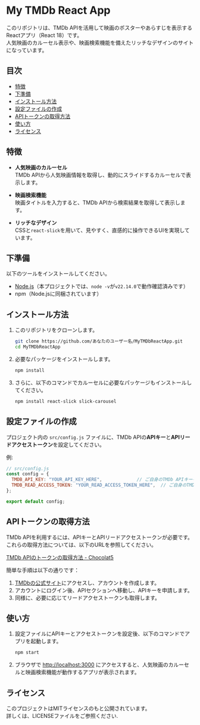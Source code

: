 # My TMDb React App

このリポジトリは、TMDb APIを活用して映画のポスターやあらすじを表示するReactアプリ（React 18）です。  
人気映画のカルーセル表示や、映画検索機能を備えたリッチなデザインのサイトになっています。

## 目次

- [特徴](#特徴)
- [下準備](#下準備)
- [インストール方法](#インストール方法)
- [設定ファイルの作成](#設定ファイルの作成)
- [APIトークンの取得方法](#apiトークンの取得方法)
- [使い方](#使い方)
- [ライセンス](#ライセンス)

## 特徴

- **人気映画のカルーセル**  
  TMDb APIから人気映画情報を取得し、動的にスライドするカルーセルで表示します。

- **映画検索機能**  
  映画タイトルを入力すると、TMDb APIから検索結果を取得して表示します。

- **リッチなデザイン**  
  CSSと`react-slick`を用いて、見やすく、直感的に操作できるUIを実現しています。

## 下準備

以下のツールをインストールしてください。

- [Node.js](https://nodejs.org/)（本プロジェクトでは、`node -v`が`v22.14.0`で動作確認済みです）
- npm（Node.jsに同梱されています）

## インストール方法

1. このリポジトリをクローンします。

   ```bash
   git clone https://github.com/あなたのユーザー名/MyTMDbReactApp.git
   cd MyTMDbReactApp
   ```

2. 必要なパッケージをインストールします。

   ```bash
   npm install
   ```

3. さらに、以下のコマンドでカルーセルに必要なパッケージもインストールしてください。

   ```bash
   npm install react-slick slick-carousel
   ```

## 設定ファイルの作成

プロジェクト内の `src/config.js` ファイルに、TMDb APIの**APIキー**と**APIリードアクセストークン**を設定してください。

例:

```js
// src/config.js
const config = {
  TMDB_API_KEY: "YOUR_API_KEY_HERE",             // ご自身のTMDb APIキーを設定
  TMDB_READ_ACCESS_TOKEN: "YOUR_READ_ACCESS_TOKEN_HERE",  // ご自身のTMDb APIリードアクセストークンを設定
};

export default config;
```

## APIトークンの取得方法

TMDb APIを利用するには、APIキーとAPIリードアクセストークンが必要です。  
これらの取得方法については、以下のURLを参照してください。

[TMDb APIのトークンの取得方法 - Chocolat5](https://chocolat5.com/tips/tmdb-api/)

簡単な手順は以下の通りです：

1. [TMDbの公式サイト](https://www.themoviedb.org/)にアクセスし、アカウントを作成します。  
2. アカウントにログイン後、APIセクションへ移動し、APIキーを申請します。  
3. 同様に、必要に応じてリードアクセストークンも取得します。

## 使い方

1. 設定ファイルにAPIキーとアクセストークンを設定後、以下のコマンドでアプリを起動します。

   ```bash
   npm start
   ```

2. ブラウザで [http://localhost:3000](http://localhost:3000) にアクセスすると、人気映画のカルーセルと映画検索機能が動作するアプリが表示されます。

## ライセンス

このプロジェクトはMITライセンスのもと公開されています。  
詳しくは、LICENSEファイルをご参照ください.

